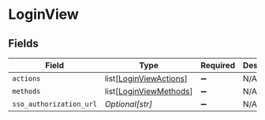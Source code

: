 # LoginView


## Fields

| Field                                                             | Type                                                              | Required                                                          | Description                                                       |
| ----------------------------------------------------------------- | ----------------------------------------------------------------- | ----------------------------------------------------------------- | ----------------------------------------------------------------- |
| `actions`                                                         | list[[LoginViewActions](../../models/shared/loginviewactions.md)] | :heavy_minus_sign:                                                | N/A                                                               |
| `methods`                                                         | list[[LoginViewMethods](../../models/shared/loginviewmethods.md)] | :heavy_minus_sign:                                                | N/A                                                               |
| `sso_authorization_url`                                           | *Optional[str]*                                                   | :heavy_minus_sign:                                                | N/A                                                               |